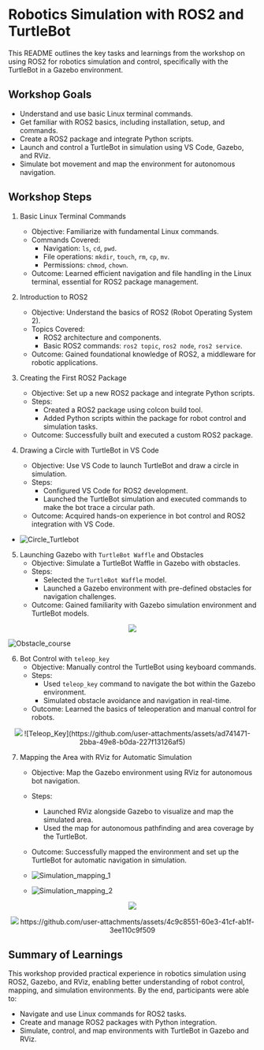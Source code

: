 # Robotics Simulation with ROS2 and TurtleBot
This README outlines the key tasks and learnings from the workshop on using ROS2 for robotics simulation and control, specifically with the TurtleBot in a Gazebo environment.

## Workshop Goals
* Understand and use basic Linux terminal commands.
* Get familiar with ROS2 basics, including installation, setup, and commands.
* Create a ROS2 package and integrate Python scripts.
* Launch and control a TurtleBot in simulation using VS Code, Gazebo, and RViz.
* Simulate bot movement and map the environment for autonomous navigation.

## Workshop Steps
 1. Basic Linux Terminal Commands
    * Objective: Familiarize with fundamental Linux commands.
    * Commands Covered:
        - Navigation: ```ls```, ```cd```, ```pwd```.
        - File operations: ```mkdir```, ```touch```, ```rm```, ```cp```, ```mv```.
        - Permissions: ```chmod```, ```chown```.
    * Outcome: Learned efficient navigation and file handling in the Linux terminal, essential for ROS2 package management.
  
2. Introduction to ROS2
    * Objective: Understand the basics of ROS2 (Robot Operating System 2).
    * Topics Covered:
      - ROS2 architecture and components.
      - Basic ROS2 commands: ```ros2 topic```, ```ros2 node```, ```ros2 service```.
    * Outcome: Gained foundational knowledge of ROS2, a middleware for robotic applications.

3. Creating the First ROS2 Package
    * Objective: Set up a new ROS2 package and integrate Python scripts.
    * Steps:
      - Created a ROS2 package using colcon build tool.
      - Added Python scripts within the package for robot control and simulation tasks.
    * Outcome: Successfully built and executed a custom ROS2 package.
 
 4. Drawing a Circle with TurtleBot in VS Code
    * Objective: Use VS Code to launch TurtleBot and draw a circle in simulation.
    * Steps:
      - Configured VS Code for ROS2 development.
      - Launched the TurtleBot simulation and executed commands to make the bot trace a circular path.
    * Outcome: Acquired hands-on experience in bot control and ROS2 integration with VS Code.

   * ![Circle_Turtlebot](https://github.com/user-attachments/assets/4151e303-af62-43f5-a7dd-052f33690dfe)

5. Launching Gazebo with ```TurtleBot Waffle``` and Obstacles
    * Objective: Simulate a TurtleBot Waffle in Gazebo with obstacles.
    * Steps:
      - Selected the ```TurtleBot Waffle``` model.
      - Launched a Gazebo environment with pre-defined obstacles for navigation challenges.
    * Outcome: Gained familiarity with Gazebo simulation environment and TurtleBot models.
<p align="center"> <img src="./Images/Obstacle_course.png">

![Obstacle_course](https://github.com/user-attachments/assets/ced20130-d652-4493-bf2e-e93f2964f4ed)

6. Bot Control with ```teleop_key```
    * Objective: Manually control the TurtleBot using keyboard commands.
    * Steps:
      - Used ```teleop_key``` command to navigate the bot within the Gazebo environment.
      - Simulated obstacle avoidance and navigation in real-time.
    * Outcome: Learned the basics of teleoperation and manual control for robots.
<p align="center"> <img src="./Images/Teleop_Key.png">
![Teleop_Key](https://github.com/user-attachments/assets/ad741471-2bba-49e8-b0da-227f13126af5)

 
7. Mapping the Area with RViz for Automatic Simulation
    * Objective: Map the Gazebo environment using RViz for autonomous bot navigation.
    * Steps:
       - Launched RViz alongside Gazebo to visualize and map the simulated area.
       - Used the map for autonomous pathfinding and area coverage by the TurtleBot.
    
   * Outcome: Successfully mapped the environment and set up the TurtleBot for automatic navigation in simulation.
   * ![Simulation_mapping_1](https://github.com/user-attachments/assets/729f5156-5be8-489c-891f-1f705d9af915)
   * ![Simulation_mapping_2](https://github.com/user-attachments/assets/e86a1491-3100-4a13-9c42-db1e6fbb5bab)


<p align="center"> <img src="./Images/Simulation_mapping_1.png">
<p align="center"> <img src="./Images/Simulation_mapping_2.jpg">
https://github.com/user-attachments/assets/4c9c8551-60e3-41cf-ab1f-3ee110c9f509



## Summary of Learnings
This workshop provided practical experience in robotics simulation using ROS2, Gazebo, and RViz, enabling better understanding of robot control, mapping, and simulation environments. By the end, participants were able to:

* Navigate and use Linux commands for ROS2 tasks.
* Create and manage ROS2 packages with Python integration.
* Simulate, control, and map environments with TurtleBot in Gazebo and RViz.
